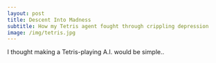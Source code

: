 ```yaml
---
layout: post
title: Descent Into Madness
subtitle: How my Tetris agent fought through crippling depression
image: /img/tetris.jpg
---
```


I thought making a Tetris-playing A.I. would be simple..
